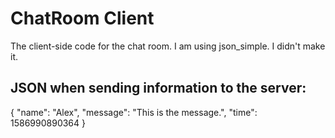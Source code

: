 # ChatRoom Client
The client-side code for the chat room.
I am using json_simple. I didn't make it.

## JSON when sending information to the server:
{
    "name": "Alex",
    "message": "This is the message.",
    "time": 1586990890364
   }